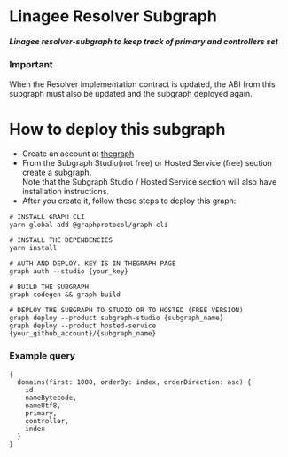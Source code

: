 # Linagee Resolver Subgraph

##### Linagee resolver-subgraph to keep track of primary and controllers set

### Important 
When the Resolver implementation contract is updated, the ABI from 
this subgraph must also be updated and the subgraph deployed again.

# How to deploy this subgraph

- Create an account at [thegraph](https://thegraph.com/)
- From the Subgraph Studio(not free) or Hosted Service (free) section create a subgraph.   
  Note that the Subgraph Studio / Hosted Service section will also have installation instructions.
- After you create it, follow these steps to deploy this graph:

```shell
# INSTALL GRAPH CLI 
yarn global add @graphprotocol/graph-cli

# INSTALL THE DEPENDENCIES
yarn install

# AUTH AND DEPLOY. KEY IS IN THEGRAPH PAGE
graph auth --studio {your_key}

# BUILD THE SUBGRAPH
graph codegen && graph build

# DEPLOY THE SUBGRAPH TO STUDIO OR TO HOSTED (FREE VERSION)
graph deploy --product subgraph-studio {subgraph_name}
graph deploy --product hosted-service {your_github_account}/{subgraph_name}
```

### Example query

```
{
  domains(first: 1000, orderBy: index, orderDirection: asc) {
    id
    nameBytecode,
    nameUtf8,
    primary,
    controller,
    index
  }
}
```

